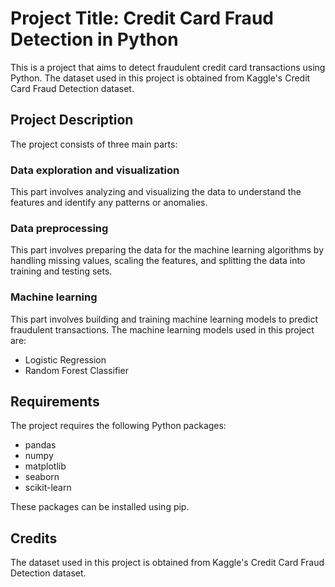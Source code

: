 # Project Title: Credit Card Fraud Detection in Python
This is a project that aims to detect fraudulent credit card transactions using Python. The dataset used in this project is obtained from Kaggle's Credit Card Fraud Detection dataset.

## Project Description
The project consists of three main parts:

### Data exploration and visualization
This part involves analyzing and visualizing the data to understand the features and identify any patterns or anomalies.

### Data preprocessing
This part involves preparing the data for the machine learning algorithms by handling missing values, scaling the features, and splitting the data into training and testing sets.

### Machine learning
This part involves building and training machine learning models to predict fraudulent transactions. The machine learning models used in this project are:

- Logistic Regression
- Random Forest Classifier

## Requirements
The project requires the following Python packages:

- pandas
- numpy
- matplotlib
- seaborn
- scikit-learn

These packages can be installed using pip.

## Credits
The dataset used in this project is obtained from Kaggle's Credit Card Fraud Detection dataset.
